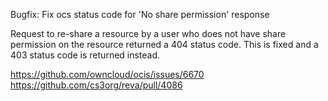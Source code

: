 Bugfix: Fix ocs status code for 'No share permission' response

Request to re-share a resource by a user who does not have share permission on the resource returned a 404 status code.
This is fixed and a 403 status code is returned instead.

https://github.com/owncloud/ocis/issues/6670
https://github.com/cs3org/reva/pull/4086
